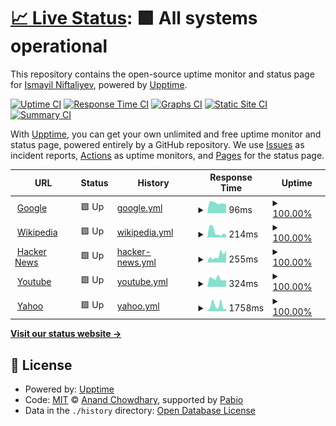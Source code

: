 # [📈 Live Status](https://ismanf.github.io/uptime-test): <!--live status--> **🟩 All systems operational**

This repository contains the open-source uptime monitor and status page for [Ismayil Niftaliyev](https://ismanf.github.io/uptime-test), powered by [Upptime](https://github.com/upptime/upptime).

[![Uptime CI](https://github.com/ismanf/uptime-test/workflows/Uptime%20CI/badge.svg)](https://github.com/ismanf/uptime-test/actions?query=workflow%3A%22Uptime+CI%22)
[![Response Time CI](https://github.com/ismanf/uptime-test/workflows/Response%20Time%20CI/badge.svg)](https://github.com/ismanf/uptime-test/actions?query=workflow%3A%22Response+Time+CI%22)
[![Graphs CI](https://github.com/ismanf/uptime-test/workflows/Graphs%20CI/badge.svg)](https://github.com/ismanf/uptime-test/actions?query=workflow%3A%22Graphs+CI%22)
[![Static Site CI](https://github.com/ismanf/uptime-test/workflows/Static%20Site%20CI/badge.svg)](https://github.com/ismanf/uptime-test/actions?query=workflow%3A%22Static+Site+CI%22)
[![Summary CI](https://github.com/ismanf/uptime-test/workflows/Summary%20CI/badge.svg)](https://github.com/ismanf/uptime-test/actions?query=workflow%3A%22Summary+CI%22)

With [Upptime](https://upptime.js.org), you can get your own unlimited and free uptime monitor and status page, powered entirely by a GitHub repository. We use [Issues](https://github.com/ismanf/uptime-test/issues) as incident reports, [Actions](https://github.com/ismanf/uptime-test/actions) as uptime monitors, and [Pages](https://ismanf.github.io/uptime-test) for the status page.

<!--start: status pages-->
<!-- This summary is generated by Upptime (https://github.com/upptime/upptime) -->
<!-- Do not edit this manually, your changes will be overwritten -->
<!-- prettier-ignore -->
| URL | Status | History | Response Time | Uptime |
| --- | ------ | ------- | ------------- | ------ |
| <img alt="" src="https://icons.duckduckgo.com/ip3/www.google.com.ico" height="13"> [Google](https://www.google.com) | 🟩 Up | [google.yml](https://github.com/ismanf/uptime-test/commits/HEAD/history/google.yml) | <details><summary><img alt="Response time graph" src="./graphs/google/response-time-week.png" height="20"> 96ms</summary><br><a href="https://ismanf.github.io/uptime-test/history/google"><img alt="Response time 91" src="https://img.shields.io/endpoint?url=https%3A%2F%2Fraw.githubusercontent.com%2Fismanf%2Fuptime-test%2FHEAD%2Fapi%2Fgoogle%2Fresponse-time.json"></a><br><a href="https://ismanf.github.io/uptime-test/history/google"><img alt="24-hour response time 83" src="https://img.shields.io/endpoint?url=https%3A%2F%2Fraw.githubusercontent.com%2Fismanf%2Fuptime-test%2FHEAD%2Fapi%2Fgoogle%2Fresponse-time-day.json"></a><br><a href="https://ismanf.github.io/uptime-test/history/google"><img alt="7-day response time 96" src="https://img.shields.io/endpoint?url=https%3A%2F%2Fraw.githubusercontent.com%2Fismanf%2Fuptime-test%2FHEAD%2Fapi%2Fgoogle%2Fresponse-time-week.json"></a><br><a href="https://ismanf.github.io/uptime-test/history/google"><img alt="30-day response time 91" src="https://img.shields.io/endpoint?url=https%3A%2F%2Fraw.githubusercontent.com%2Fismanf%2Fuptime-test%2FHEAD%2Fapi%2Fgoogle%2Fresponse-time-month.json"></a><br><a href="https://ismanf.github.io/uptime-test/history/google"><img alt="1-year response time 91" src="https://img.shields.io/endpoint?url=https%3A%2F%2Fraw.githubusercontent.com%2Fismanf%2Fuptime-test%2FHEAD%2Fapi%2Fgoogle%2Fresponse-time-year.json"></a></details> | <details><summary><a href="https://ismanf.github.io/uptime-test/history/google">100.00%</a></summary><a href="https://ismanf.github.io/uptime-test/history/google"><img alt="All-time uptime 100.00%" src="https://img.shields.io/endpoint?url=https%3A%2F%2Fraw.githubusercontent.com%2Fismanf%2Fuptime-test%2FHEAD%2Fapi%2Fgoogle%2Fuptime.json"></a><br><a href="https://ismanf.github.io/uptime-test/history/google"><img alt="24-hour uptime 100.00%" src="https://img.shields.io/endpoint?url=https%3A%2F%2Fraw.githubusercontent.com%2Fismanf%2Fuptime-test%2FHEAD%2Fapi%2Fgoogle%2Fuptime-day.json"></a><br><a href="https://ismanf.github.io/uptime-test/history/google"><img alt="7-day uptime 100.00%" src="https://img.shields.io/endpoint?url=https%3A%2F%2Fraw.githubusercontent.com%2Fismanf%2Fuptime-test%2FHEAD%2Fapi%2Fgoogle%2Fuptime-week.json"></a><br><a href="https://ismanf.github.io/uptime-test/history/google"><img alt="30-day uptime 100.00%" src="https://img.shields.io/endpoint?url=https%3A%2F%2Fraw.githubusercontent.com%2Fismanf%2Fuptime-test%2FHEAD%2Fapi%2Fgoogle%2Fuptime-month.json"></a><br><a href="https://ismanf.github.io/uptime-test/history/google"><img alt="1-year uptime 100.00%" src="https://img.shields.io/endpoint?url=https%3A%2F%2Fraw.githubusercontent.com%2Fismanf%2Fuptime-test%2FHEAD%2Fapi%2Fgoogle%2Fuptime-year.json"></a></details>
| <img alt="" src="https://icons.duckduckgo.com/ip3/en.wikipedia.org.ico" height="13"> [Wikipedia](https://en.wikipedia.org) | 🟩 Up | [wikipedia.yml](https://github.com/ismanf/uptime-test/commits/HEAD/history/wikipedia.yml) | <details><summary><img alt="Response time graph" src="./graphs/wikipedia/response-time-week.png" height="20"> 214ms</summary><br><a href="https://ismanf.github.io/uptime-test/history/wikipedia"><img alt="Response time 159" src="https://img.shields.io/endpoint?url=https%3A%2F%2Fraw.githubusercontent.com%2Fismanf%2Fuptime-test%2FHEAD%2Fapi%2Fwikipedia%2Fresponse-time.json"></a><br><a href="https://ismanf.github.io/uptime-test/history/wikipedia"><img alt="24-hour response time 102" src="https://img.shields.io/endpoint?url=https%3A%2F%2Fraw.githubusercontent.com%2Fismanf%2Fuptime-test%2FHEAD%2Fapi%2Fwikipedia%2Fresponse-time-day.json"></a><br><a href="https://ismanf.github.io/uptime-test/history/wikipedia"><img alt="7-day response time 214" src="https://img.shields.io/endpoint?url=https%3A%2F%2Fraw.githubusercontent.com%2Fismanf%2Fuptime-test%2FHEAD%2Fapi%2Fwikipedia%2Fresponse-time-week.json"></a><br><a href="https://ismanf.github.io/uptime-test/history/wikipedia"><img alt="30-day response time 159" src="https://img.shields.io/endpoint?url=https%3A%2F%2Fraw.githubusercontent.com%2Fismanf%2Fuptime-test%2FHEAD%2Fapi%2Fwikipedia%2Fresponse-time-month.json"></a><br><a href="https://ismanf.github.io/uptime-test/history/wikipedia"><img alt="1-year response time 159" src="https://img.shields.io/endpoint?url=https%3A%2F%2Fraw.githubusercontent.com%2Fismanf%2Fuptime-test%2FHEAD%2Fapi%2Fwikipedia%2Fresponse-time-year.json"></a></details> | <details><summary><a href="https://ismanf.github.io/uptime-test/history/wikipedia">100.00%</a></summary><a href="https://ismanf.github.io/uptime-test/history/wikipedia"><img alt="All-time uptime 100.00%" src="https://img.shields.io/endpoint?url=https%3A%2F%2Fraw.githubusercontent.com%2Fismanf%2Fuptime-test%2FHEAD%2Fapi%2Fwikipedia%2Fuptime.json"></a><br><a href="https://ismanf.github.io/uptime-test/history/wikipedia"><img alt="24-hour uptime 100.00%" src="https://img.shields.io/endpoint?url=https%3A%2F%2Fraw.githubusercontent.com%2Fismanf%2Fuptime-test%2FHEAD%2Fapi%2Fwikipedia%2Fuptime-day.json"></a><br><a href="https://ismanf.github.io/uptime-test/history/wikipedia"><img alt="7-day uptime 100.00%" src="https://img.shields.io/endpoint?url=https%3A%2F%2Fraw.githubusercontent.com%2Fismanf%2Fuptime-test%2FHEAD%2Fapi%2Fwikipedia%2Fuptime-week.json"></a><br><a href="https://ismanf.github.io/uptime-test/history/wikipedia"><img alt="30-day uptime 100.00%" src="https://img.shields.io/endpoint?url=https%3A%2F%2Fraw.githubusercontent.com%2Fismanf%2Fuptime-test%2FHEAD%2Fapi%2Fwikipedia%2Fuptime-month.json"></a><br><a href="https://ismanf.github.io/uptime-test/history/wikipedia"><img alt="1-year uptime 100.00%" src="https://img.shields.io/endpoint?url=https%3A%2F%2Fraw.githubusercontent.com%2Fismanf%2Fuptime-test%2FHEAD%2Fapi%2Fwikipedia%2Fuptime-year.json"></a></details>
| <img alt="" src="https://icons.duckduckgo.com/ip3/news.ycombinator.com.ico" height="13"> [Hacker News](https://news.ycombinator.com) | 🟩 Up | [hacker-news.yml](https://github.com/ismanf/uptime-test/commits/HEAD/history/hacker-news.yml) | <details><summary><img alt="Response time graph" src="./graphs/hacker-news/response-time-week.png" height="20"> 255ms</summary><br><a href="https://ismanf.github.io/uptime-test/history/hacker-news"><img alt="Response time 281" src="https://img.shields.io/endpoint?url=https%3A%2F%2Fraw.githubusercontent.com%2Fismanf%2Fuptime-test%2FHEAD%2Fapi%2Fhacker-news%2Fresponse-time.json"></a><br><a href="https://ismanf.github.io/uptime-test/history/hacker-news"><img alt="24-hour response time 432" src="https://img.shields.io/endpoint?url=https%3A%2F%2Fraw.githubusercontent.com%2Fismanf%2Fuptime-test%2FHEAD%2Fapi%2Fhacker-news%2Fresponse-time-day.json"></a><br><a href="https://ismanf.github.io/uptime-test/history/hacker-news"><img alt="7-day response time 255" src="https://img.shields.io/endpoint?url=https%3A%2F%2Fraw.githubusercontent.com%2Fismanf%2Fuptime-test%2FHEAD%2Fapi%2Fhacker-news%2Fresponse-time-week.json"></a><br><a href="https://ismanf.github.io/uptime-test/history/hacker-news"><img alt="30-day response time 281" src="https://img.shields.io/endpoint?url=https%3A%2F%2Fraw.githubusercontent.com%2Fismanf%2Fuptime-test%2FHEAD%2Fapi%2Fhacker-news%2Fresponse-time-month.json"></a><br><a href="https://ismanf.github.io/uptime-test/history/hacker-news"><img alt="1-year response time 281" src="https://img.shields.io/endpoint?url=https%3A%2F%2Fraw.githubusercontent.com%2Fismanf%2Fuptime-test%2FHEAD%2Fapi%2Fhacker-news%2Fresponse-time-year.json"></a></details> | <details><summary><a href="https://ismanf.github.io/uptime-test/history/hacker-news">100.00%</a></summary><a href="https://ismanf.github.io/uptime-test/history/hacker-news"><img alt="All-time uptime 100.00%" src="https://img.shields.io/endpoint?url=https%3A%2F%2Fraw.githubusercontent.com%2Fismanf%2Fuptime-test%2FHEAD%2Fapi%2Fhacker-news%2Fuptime.json"></a><br><a href="https://ismanf.github.io/uptime-test/history/hacker-news"><img alt="24-hour uptime 100.00%" src="https://img.shields.io/endpoint?url=https%3A%2F%2Fraw.githubusercontent.com%2Fismanf%2Fuptime-test%2FHEAD%2Fapi%2Fhacker-news%2Fuptime-day.json"></a><br><a href="https://ismanf.github.io/uptime-test/history/hacker-news"><img alt="7-day uptime 100.00%" src="https://img.shields.io/endpoint?url=https%3A%2F%2Fraw.githubusercontent.com%2Fismanf%2Fuptime-test%2FHEAD%2Fapi%2Fhacker-news%2Fuptime-week.json"></a><br><a href="https://ismanf.github.io/uptime-test/history/hacker-news"><img alt="30-day uptime 100.00%" src="https://img.shields.io/endpoint?url=https%3A%2F%2Fraw.githubusercontent.com%2Fismanf%2Fuptime-test%2FHEAD%2Fapi%2Fhacker-news%2Fuptime-month.json"></a><br><a href="https://ismanf.github.io/uptime-test/history/hacker-news"><img alt="1-year uptime 100.00%" src="https://img.shields.io/endpoint?url=https%3A%2F%2Fraw.githubusercontent.com%2Fismanf%2Fuptime-test%2FHEAD%2Fapi%2Fhacker-news%2Fuptime-year.json"></a></details>
| <img alt="" src="https://icons.duckduckgo.com/ip3/youtube.com.ico" height="13"> [Youtube](https://youtube.com) | 🟩 Up | [youtube.yml](https://github.com/ismanf/uptime-test/commits/HEAD/history/youtube.yml) | <details><summary><img alt="Response time graph" src="./graphs/youtube/response-time-week.png" height="20"> 324ms</summary><br><a href="https://ismanf.github.io/uptime-test/history/youtube"><img alt="Response time 308" src="https://img.shields.io/endpoint?url=https%3A%2F%2Fraw.githubusercontent.com%2Fismanf%2Fuptime-test%2FHEAD%2Fapi%2Fyoutube%2Fresponse-time.json"></a><br><a href="https://ismanf.github.io/uptime-test/history/youtube"><img alt="24-hour response time 271" src="https://img.shields.io/endpoint?url=https%3A%2F%2Fraw.githubusercontent.com%2Fismanf%2Fuptime-test%2FHEAD%2Fapi%2Fyoutube%2Fresponse-time-day.json"></a><br><a href="https://ismanf.github.io/uptime-test/history/youtube"><img alt="7-day response time 324" src="https://img.shields.io/endpoint?url=https%3A%2F%2Fraw.githubusercontent.com%2Fismanf%2Fuptime-test%2FHEAD%2Fapi%2Fyoutube%2Fresponse-time-week.json"></a><br><a href="https://ismanf.github.io/uptime-test/history/youtube"><img alt="30-day response time 308" src="https://img.shields.io/endpoint?url=https%3A%2F%2Fraw.githubusercontent.com%2Fismanf%2Fuptime-test%2FHEAD%2Fapi%2Fyoutube%2Fresponse-time-month.json"></a><br><a href="https://ismanf.github.io/uptime-test/history/youtube"><img alt="1-year response time 308" src="https://img.shields.io/endpoint?url=https%3A%2F%2Fraw.githubusercontent.com%2Fismanf%2Fuptime-test%2FHEAD%2Fapi%2Fyoutube%2Fresponse-time-year.json"></a></details> | <details><summary><a href="https://ismanf.github.io/uptime-test/history/youtube">100.00%</a></summary><a href="https://ismanf.github.io/uptime-test/history/youtube"><img alt="All-time uptime 100.00%" src="https://img.shields.io/endpoint?url=https%3A%2F%2Fraw.githubusercontent.com%2Fismanf%2Fuptime-test%2FHEAD%2Fapi%2Fyoutube%2Fuptime.json"></a><br><a href="https://ismanf.github.io/uptime-test/history/youtube"><img alt="24-hour uptime 100.00%" src="https://img.shields.io/endpoint?url=https%3A%2F%2Fraw.githubusercontent.com%2Fismanf%2Fuptime-test%2FHEAD%2Fapi%2Fyoutube%2Fuptime-day.json"></a><br><a href="https://ismanf.github.io/uptime-test/history/youtube"><img alt="7-day uptime 100.00%" src="https://img.shields.io/endpoint?url=https%3A%2F%2Fraw.githubusercontent.com%2Fismanf%2Fuptime-test%2FHEAD%2Fapi%2Fyoutube%2Fuptime-week.json"></a><br><a href="https://ismanf.github.io/uptime-test/history/youtube"><img alt="30-day uptime 100.00%" src="https://img.shields.io/endpoint?url=https%3A%2F%2Fraw.githubusercontent.com%2Fismanf%2Fuptime-test%2FHEAD%2Fapi%2Fyoutube%2Fuptime-month.json"></a><br><a href="https://ismanf.github.io/uptime-test/history/youtube"><img alt="1-year uptime 100.00%" src="https://img.shields.io/endpoint?url=https%3A%2F%2Fraw.githubusercontent.com%2Fismanf%2Fuptime-test%2FHEAD%2Fapi%2Fyoutube%2Fuptime-year.json"></a></details>
| <img alt="" src="https://icons.duckduckgo.com/ip3/yahoo.com.ico" height="13"> [Yahoo](https://yahoo.com) | 🟩 Up | [yahoo.yml](https://github.com/ismanf/uptime-test/commits/HEAD/history/yahoo.yml) | <details><summary><img alt="Response time graph" src="./graphs/yahoo/response-time-week.png" height="20"> 1758ms</summary><br><a href="https://ismanf.github.io/uptime-test/history/yahoo"><img alt="Response time 1714" src="https://img.shields.io/endpoint?url=https%3A%2F%2Fraw.githubusercontent.com%2Fismanf%2Fuptime-test%2FHEAD%2Fapi%2Fyahoo%2Fresponse-time.json"></a><br><a href="https://ismanf.github.io/uptime-test/history/yahoo"><img alt="24-hour response time 861" src="https://img.shields.io/endpoint?url=https%3A%2F%2Fraw.githubusercontent.com%2Fismanf%2Fuptime-test%2FHEAD%2Fapi%2Fyahoo%2Fresponse-time-day.json"></a><br><a href="https://ismanf.github.io/uptime-test/history/yahoo"><img alt="7-day response time 1758" src="https://img.shields.io/endpoint?url=https%3A%2F%2Fraw.githubusercontent.com%2Fismanf%2Fuptime-test%2FHEAD%2Fapi%2Fyahoo%2Fresponse-time-week.json"></a><br><a href="https://ismanf.github.io/uptime-test/history/yahoo"><img alt="30-day response time 1714" src="https://img.shields.io/endpoint?url=https%3A%2F%2Fraw.githubusercontent.com%2Fismanf%2Fuptime-test%2FHEAD%2Fapi%2Fyahoo%2Fresponse-time-month.json"></a><br><a href="https://ismanf.github.io/uptime-test/history/yahoo"><img alt="1-year response time 1714" src="https://img.shields.io/endpoint?url=https%3A%2F%2Fraw.githubusercontent.com%2Fismanf%2Fuptime-test%2FHEAD%2Fapi%2Fyahoo%2Fresponse-time-year.json"></a></details> | <details><summary><a href="https://ismanf.github.io/uptime-test/history/yahoo">100.00%</a></summary><a href="https://ismanf.github.io/uptime-test/history/yahoo"><img alt="All-time uptime 100.00%" src="https://img.shields.io/endpoint?url=https%3A%2F%2Fraw.githubusercontent.com%2Fismanf%2Fuptime-test%2FHEAD%2Fapi%2Fyahoo%2Fuptime.json"></a><br><a href="https://ismanf.github.io/uptime-test/history/yahoo"><img alt="24-hour uptime 100.00%" src="https://img.shields.io/endpoint?url=https%3A%2F%2Fraw.githubusercontent.com%2Fismanf%2Fuptime-test%2FHEAD%2Fapi%2Fyahoo%2Fuptime-day.json"></a><br><a href="https://ismanf.github.io/uptime-test/history/yahoo"><img alt="7-day uptime 100.00%" src="https://img.shields.io/endpoint?url=https%3A%2F%2Fraw.githubusercontent.com%2Fismanf%2Fuptime-test%2FHEAD%2Fapi%2Fyahoo%2Fuptime-week.json"></a><br><a href="https://ismanf.github.io/uptime-test/history/yahoo"><img alt="30-day uptime 100.00%" src="https://img.shields.io/endpoint?url=https%3A%2F%2Fraw.githubusercontent.com%2Fismanf%2Fuptime-test%2FHEAD%2Fapi%2Fyahoo%2Fuptime-month.json"></a><br><a href="https://ismanf.github.io/uptime-test/history/yahoo"><img alt="1-year uptime 100.00%" src="https://img.shields.io/endpoint?url=https%3A%2F%2Fraw.githubusercontent.com%2Fismanf%2Fuptime-test%2FHEAD%2Fapi%2Fyahoo%2Fuptime-year.json"></a></details>

<!--end: status pages-->

[**Visit our status website →**](https://ismanf.github.io/uptime-test)

## 📄 License

- Powered by: [Upptime](https://github.com/upptime/upptime)
- Code: [MIT](./LICENSE) © [Anand Chowdhary](https://anandchowdhary.com), supported by [Pabio](https://pabio.com)
- Data in the `./history` directory: [Open Database License](https://opendatacommons.org/licenses/odbl/1-0/)
